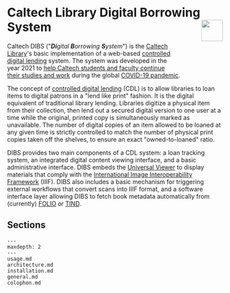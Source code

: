 Caltech Library Digital Borrowing System<img width="50em" align="right" style="display: block; margin: auto auto 2em 2em"  src="_static/media/dibs-icon.svg">
========================================

Caltech DIBS ("_**Di**gital **B**orrowing **S**ystem_") is the [Caltech Library](https://www.library.caltech.edu)'s basic implementation of a web-based [controlled digital lending](https://en.wikipedia.org/wiki/Controlled_digital_lending) system.  The system was developed in the year 2021 to [help Caltech students and faculty continue their studies and work](https://www.library.caltech.edu/DIBS-overview) during the global [COVID-19 pandemic](https://www.who.int/emergencies/diseases/novel-coronavirus-2019).

The concept of [controlled digital lending](https://controlleddigitallending.org) (CDL) is to allow libraries to loan items to digital patrons in a "lend like print" fashion.  It is the digital equivalent of traditional library lending. Libraries digitize a physical item from their collection, then lend out a secured digital version to one user at a time while the original, printed copy is simultaneously marked as unavailable. The number of digital copies of an item allowed to be loaned at any given time is strictly controlled to match the number of physical print copies taken off the shelves, to ensure an exact "owned-to-loaned" ratio.

DIBS provides two main components of a CDL system: a loan tracking system, an integrated digital content viewing interface, and a basic administrative interface.  DIBS embeds the [Universal Viewer](http://universalviewer.io) to display materials that comply with the [International Image Interoperability Framework](https://iiif.io) (IIIF). DIBS also includes a basic mechanism for triggering external workflows that convert scans into IIIF format, and a software interface layer allowing DIBS to fetch book metadata automatically from (currently) [FOLIO](https://www.folio.org) or [TIND](https://tind.io).

## Sections

```{toctree}
---
maxdepth: 2
---
usage.md
architecture.md
installation.md
general.md
colophon.md
```
